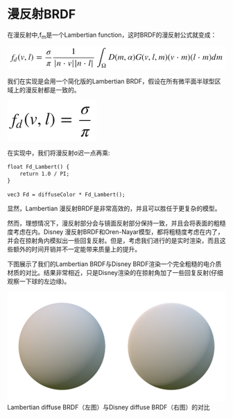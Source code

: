 # 漫反射BRDF

在漫反射中,f<sub>m</sub>是一个Lambertian function，这时BRDF的漫反射公式就变成：

![Lambertian](../../assets/material/4.5/Lambertian.png)

我们在实现是会用一个简化版的Lambertian BRDF，假设在所有微平面半球型区域上的漫反射都是一致的。

![Lambertian_simplify](../../assets/material/4.5/Lambertian_simplify.png)

在实现中，我们将漫反射σ迟一点再乘:
```
float Fd_Lambert() {
    return 1.0 / PI;
}

vec3 Fd = diffuseColor * Fd_Lambert();
```

显然，Lambertian 漫反射BRDF是非常高效的，并且可以胜任于更复杂的模型。

然而，理想情况下，漫反射部分会与镜面反射部分保持一致，并且会将表面的粗糙度考虑在内。Disney 漫反射BRDF和Oren-Nayar模型，都将粗糙度考虑在内了，并会在掠射角内模拟出一些回复反射。但是，考虑我们进行的是实时渲染，而且这些额外的时间开销并不一定能带来质量上的提升。

下图展示了我们的Lambertian BRDF与Disney BRDF渲染一个完全粗糙的电介质材质的对比。结果非常相近，只是Disney渲染的在掠射角加了一些回复反射(仔细观察一下球的左边缘)。

![diagram_lambert_vs_disney](../../assets/material/4.5/diagram_lambert_vs_disney.png)
Lambertian diffuse BRDF（左图）与Disney diffuse BRDF（右图）的对比



